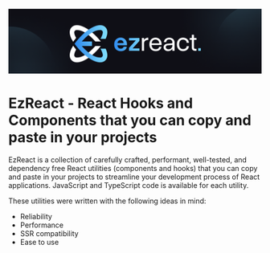 ![EzReact Banner](../../media/repo-header.png)

# EzReact - React Hooks and Components that you can copy and paste in your projects

EzReact is a collection of carefully crafted, performant, well-tested, and dependency free React utilities (components and hooks) that you can copy and paste in your projects to streamline your development process of React applications. JavaScript and TypeScript code is available for each utility.

These utilities were written with the following ideas in mind:

- Reliability
- Performance
- SSR compatibility
- Ease to use